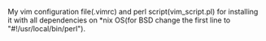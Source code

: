 My vim configuration file(.vimrc) and perl script(vim_script.pl) for installing it with all dependencies on *nix OS(for BSD change the first line to "#!/usr/local/bin/perl").
